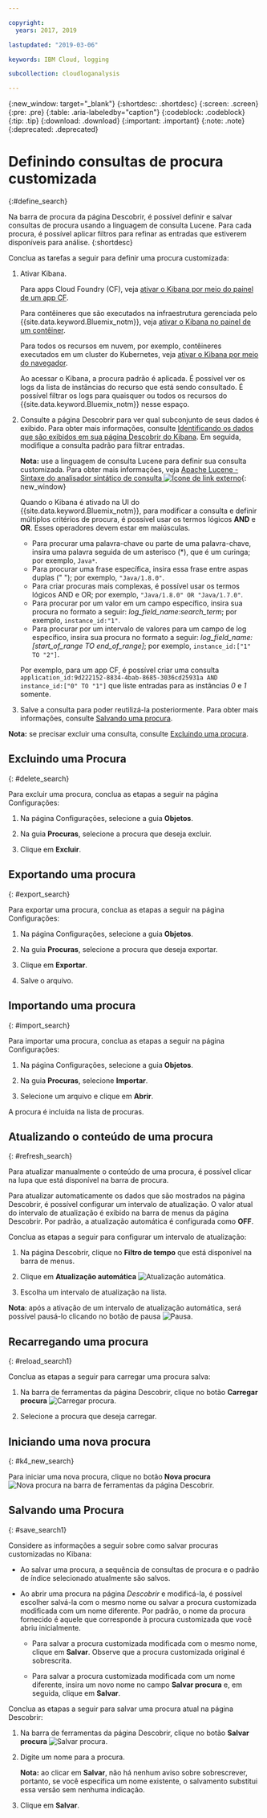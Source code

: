 ```yaml
---

copyright:
  years: 2017, 2019

lastupdated: "2019-03-06"

keywords: IBM Cloud, logging

subcollection: cloudloganalysis

---
```


{:new_window: target="_blank"}
{:shortdesc: .shortdesc}
{:screen: .screen}
{:pre: .pre}
{:table: .aria-labeledby="caption"}
{:codeblock: .codeblock}
{:tip: .tip}
{:download: .download}
{:important: .important}
{:note: .note}
{:deprecated: .deprecated}

# Definindo consultas de procura customizada
{:#define_search}

Na barra de procura da página Descobrir, é possível definir e salvar consultas de procura usando a
linguagem de consulta Lucene. Para cada procura, é possível aplicar filtros para refinar as
entradas que estiverem disponíveis para análise.
{:shortdesc}

Conclua as tarefas a seguir para definir uma procura customizada:

1. Ativar Kibana.

    Para apps Cloud Foundry (CF), veja [ativar o Kibana por meio do painel de um app CF](/docs/services/CloudLogAnalysis/kibana?topic=cloudloganalysis-launch#launch_Kibana_from_cf_app).

	Para contêineres que são executados na infraestrutura gerenciada pelo {{site.data.keyword.Bluemix_notm}}, veja [ativar o Kibana no painel de um contêiner](/docs/services/CloudLogAnalysis/kibana?topic=cloudloganalysis-launch#launch_Kibana_for_containers).
    
    Para todos os recursos em nuvem, por exemplo, contêineres executados em um cluster do Kubernetes, veja [ativar o Kibana por meio do navegador](/docs/services/CloudLogAnalysis/kibana?topic=cloudloganalysis-launch#launch_Kibana_from_browser). 
	
	Ao acessar o Kibana, a procura padrão é aplicada. É possível ver os logs da lista de instâncias do recurso que está sendo consultado. É possível filtrar os logs para quaisquer ou todos os
recursos do {{site.data.keyword.Bluemix_notm}} nesse espaço.

2. Consulte a página Descobrir para ver qual subconjunto de seus dados é exibido. Para obter mais informações, consulte [Identificando os dados que são exibidos em sua página Descobrir do Kibana](/docs/services/CloudLogAnalysis/kibana?topic=cloudloganalysis-analize_logs_interactively#identify_data). Em seguida, modifique a consulta padrão para
filtrar entradas.

    **Nota:** use a linguagem de consulta Lucene para definir sua consulta
customizada. Para obter mais informações, veja [Apache Lucene - Sintaxe do analisador sintático de consulta ![Ícone de link externo](../../../icons/launch-glyph.svg "Ícone de link externo")](https://lucene.apache.org/core/2_9_4/queryparsersyntax.html){: new_window}
    
    Quando o Kibana é ativado na UI do {{site.data.keyword.Bluemix_notm}}, para modificar a consulta e definir múltiplos critérios de procura, é possível usar os termos lógicos **AND** e **OR**. Esses operadores devem estar em maiúsculas.    
    
    * Para procurar uma palavra-chave ou parte de uma palavra-chave, insira uma palavra seguida de um asterisco (*), que é um curinga; por exemplo, `Java*`. 
    * Para procurar uma frase específica, insira essa frase entre aspas duplas (" "); por exemplo, `"Java/1.8.0"`.
    * Para criar procuras mais complexas, é possível usar os termos lógicos AND e OR; por exemplo, `"Java/1.8.0" OR "Java/1.7.0"`.
    * Para procurar por um valor em um campo específico, insira sua procura no formato a seguir:
*log_field_name:search_term*; por exemplo, `instance_id:"1"`.
    * Para procurar por um intervalo de valores para um campo de log específico, insira sua procura no
formato a seguir: *log_field_name:[start_of_range TO end_of_range]*; por exemplo,
`instance_id:["1" TO "2"]`.

     Por exemplo, para um app CF, é possível criar uma consulta `application_id:9d222152-8834-4bab-8685-3036cd25931a AND instance_id:["0" TO "1"]` que liste entradas para as instâncias *0* e *1* somente. 

3. Salve a consulta para poder reutilizá-la posteriormente. Para obter mais
informações, consulte [Salvando uma procura](/docs/services/CloudLogAnalysis/kibana?topic=cloudloganalysis-define_search#save_search1). 

**Nota:** se precisar excluir uma consulta, consulte
[Excluindo uma procura](/docs/services/CloudLogAnalysis/kibana?topic=cloudloganalysis-define_search#delete_search).



## Excluindo uma Procura
{: #delete_search}

Para excluir uma procura, conclua as etapas a seguir na página Configurações:

1. Na página Configurações, selecione a guia **Objetos**.

2. Na guia **Procuras**, selecione a procura que deseja excluir.

3. Clique em **Excluir**.


## Exportando uma procura
{: #export_search}

Para exportar uma procura, conclua as etapas a seguir na página Configurações:

1. Na página Configurações, selecione a guia **Objetos**.

2. Na guia **Procuras**, selecione a procura que deseja exportar.

3. Clique em **Exportar**.

4. Salve o arquivo.

 
## Importando uma procura
{: #import_search}

Para importar uma procura, conclua as etapas a seguir na página Configurações:

1. Na página Configurações, selecione a guia **Objetos**.

2. Na guia **Procuras**, selecione **Importar**.

3. Selecione um arquivo e clique em **Abrir**.

A procura é incluída na lista de procuras.

## Atualizando o conteúdo de uma procura
{: #refresh_search}

Para atualizar manualmente o conteúdo de uma procura, é possível clicar na lupa que está disponível na
barra de procura. 

Para atualizar automaticamente os dados que são mostrados na página Descobrir, é possível configurar um
intervalo de atualização. O valor atual do intervalo de atualização é exibido na barra de menus da página
Descobrir. Por padrão, a atualização automática é configurada como **OFF**.

Conclua as etapas a seguir para configurar um intervalo de atualização:

1. Na página Descobrir, clique no **Filtro de tempo** que está disponível na barra
de menus.

2. Clique em **Atualização automática** ![Atualização automática](images/auto_refresh_icon.jpg "Atualização automática").

3. Escolha um intervalo de atualização na lista. 

**Nota**: após a ativação de um intervalo de atualização automática, será possível pausá-lo clicando no botão de pausa ![Pausa](images/auto_refresh_pause_icon.jpg "Pausa").


## Recarregando uma procura
{: #reload_search1}

Conclua as etapas a seguir para carregar uma procura salva:

1. Na barra de ferramentas da página Descobrir, clique no botão **Carregar procura** ![Carregar procura](images/load_icon.jpg "Carregar procura").

2. Selecione a procura que deseja carregar. 

## Iniciando uma nova procura
{: #k4_new_search}

Para iniciar uma nova procura, clique no botão **Nova procura** ![Nova procura](images/new_search_icon.jpg "Nova procura") na barra de ferramentas da página Descobrir.

## Salvando uma Procura 
{: #save_search1}

Considere as informações a seguir sobre como salvar procuras customizadas no Kibana:

* Ao salvar uma procura, a sequência de consultas de procura e o padrão de
índice selecionado atualmente são salvos.
* Ao abrir uma procura na página *Descobrir* e modificá-la, é possível escolher salvá-la com o mesmo nome ou salvar a procura customizada modificada com um nome diferente. Por padrão, o nome da procura fornecido é aquele que corresponde à procura customizada que você abriu inicialmente.

    * Para salvar a procura customizada modificada com o mesmo nome, clique em **Salvar**. Observe que a procura customizada original é sobrescrita. 
	
	* Para salvar a procura customizada modificada com um nome diferente, insira um novo nome no campo **Salvar procura** e, em seguida, clique em **Salvar**. 


Conclua as etapas a seguir para salvar uma procura atual na página Descobrir:

1. Na barra de ferramentas da página Descobrir, clique no botão **Salvar procura** ![Salvar procura](images/save_search_icon.jpg "Salvar procura").

2. Digite um nome para a procura.

    **Nota:** ao clicar em **Salvar**, não há nenhum aviso sobre sobrescrever, portanto, se você especifica um nome existente, o salvamento substitui essa versão sem nenhuma indicação.

3. Clique em **Salvar**. 
